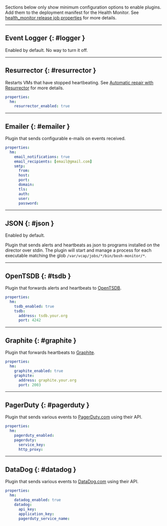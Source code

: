 Sections below only show minimum configuration options to enable plugins. Add them to the deployment manifest for the Health Monitor. See [health_monitor release job properties](http://bosh.io/jobs/health_monitor?source=github.com/cloudfoundry/bosh) for more details.

---
## Event Logger {: #logger }

Enabled by default. No way to turn it off.

---
## Resurrector {: #resurrector }

Restarts VMs that have stopped heartbeating. See [Automatic repair with Resurrector](resurrector.md) for more details.

```yaml
properties:
  hm:
    resurrector_enabled: true
```

---
## Emailer {: #emailer }

Plugin that sends configurable e-mails on events received.

```yaml
properties:
  hm:
    email_notifications: true
    email_recipients: [email@gmail.com]
    smtp:
      from:
      host:
      port:
      domain:
      tls:
      auth:
      user:
      password:
```

---
## JSON {: #json }

Enabled by default.

Plugin that sends alerts and heartbeats as json to programs installed on the director over stdin. The plugin will start and manage a process for each executable matching the glob `/var/vcap/jobs/*/bin/bosh-monitor/*`.

---
## OpenTSDB {: #tsdb }

Plugin that forwards alerts and heartbeats to [OpenTSDB](http://opentsdb.net/).

```yaml
properties:
  hm:
    tsdb_enabled: true
    tsdb:
      address: tsdb.your.org
      port: 4242
```

---
## Graphite {: #graphite }

Plugin that forwards heartbeats to [Graphite](https://graphite.readthedocs.org/en/latest/).

```yaml
properties:
  hm:
    graphite_enabled: true
    graphite:
      address: graphite.your.org
      port: 2003
```

---
## PagerDuty {: #pagerduty }

Plugin that sends various events to [PagerDuty.com](http://pagerduty.com) using their API.

```yaml
properties:
  hm:
    pagerduty_enabled:
    pagerduty:
      service_key:
      http_proxy:
```

---
## DataDog {: #datadog }

Plugin that sends various events to [DataDog.com](http://datadoghq.com) using their API.

```yaml
properties:
  hm:
    datadog_enabled: true
    datadog:
      api_key:
      application_key:
      pagerduty_service_name:
```
